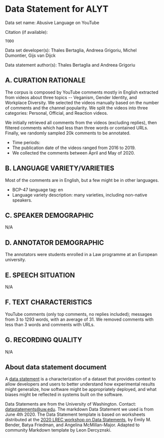# Data Statement for ALYT

Data set name: Abusive Language on YouTube

Citation (if available):

```
TODO
```

 
Data set developer(s): Thales Bertaglia, Andreea Grigoriu, Michel Dumontier, Gijs van Dijck

Data statement author(s): Thales Bertaglia and Andreea Grigoriu

## A. CURATION RATIONALE 

The corpus is composed by YouTube comments mostly in English extracted from videos about three topics -- Veganism, Gender Identity, and Workplace Diversity.
We selected the videos manually based on the number of comments and the channel popularity. We split the videos into three categories: Personal, Official, and Reaction videos. 

We initially retrieved all comments from the videos (excluding replies), then filtered comments which had less than three words or contained URLs. 
Finally, we randomly sampled 20k comments to be annotated.

- Time periods:
 - The publication date of the videos ranged from 2016 to 2019.
 - We collected the comments between April and May of 2020.

## B. LANGUAGE VARIETY/VARIETIES

Most of the comments are in English, but a few might be in other languages.

* BCP-47 language tag: en
* Language variety description: many varieties, including non-native speakers.

## C. SPEAKER DEMOGRAPHIC

N/A
 
## D. ANNOTATOR DEMOGRAPHIC

The annotators were students enrolled in a Law programme at an European university. 

## E. SPEECH SITUATION

N/A

## F. TEXT CHARACTERISTICS

YouTube comments (only top comments, no replies included); messages from 3 to 1293 words, with an average of 31. We removed comments with less than 3 words and comments with URLs. 

## G. RECORDING QUALITY

N/A

## About data statement document

A [data statement](https://www.aclweb.org/anthology/Q18-1041/) is a characterization of a dataset that provides context to allow developers and users to better understand how experimental results might generalize, how software might be appropriately deployed, and what biases might be reflected in systems built on the software.

Data Statements are from the University of Washington. Contact: [datastatements@uw.edu](mailto:datastatements@uw.edu). The markdown Data Statement we used is from June 4th 2020. The Data Statement template is based on worksheets distributed at the [2020 LREC workshop on Data Statements](https://sites.google.com/uw.edu/data-statements-for-nlp/), by Emily M. Bender, Batya Friedman, and Angelina McMillan-Major. Adapted to community Markdown template by Leon Dercyznski.
